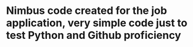 # Nimbus code created for the job application, very simple code just to test Python and Github proficiency
